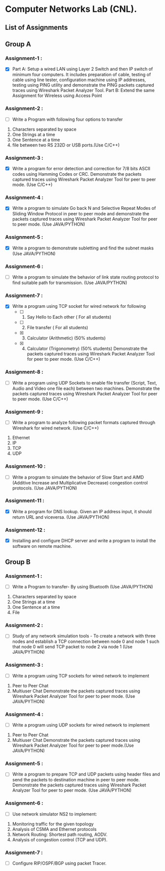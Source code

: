 # Computer Networks Lab (CNL).

## List of Assignments

## Group A

### Assignment-1 :
- [x] Part A: Setup a wired LAN using Layer 2 Switch and then IP switch of minimum four computers. It includes preparation of cable, testing of cable using line tester, configuration machine using IP addresses, testing using PING utility and demonstrate the PING packets captured traces using Wireshark Packet Analyzer Tool. Part B: Extend the same Assignment for Wireless using Access Point 

### Assignment-2 :
- [ ] Write a Program with following four options to transfer
1. Characters separated by space 
2. One Strings at a time
3. One Sentence at a time 
4. file between two RS 232D or USB ports.(Use C/C++)  

### Assignment-3 :
- [x] Write a program for error detection and correction for 7/8 bits ASCII codes using Hamming Codes or CRC. Demonstrate the packets captured traces using Wireshark Packet Analyzer Tool for peer to peer mode. (Use C/C++)

### Assignment-4 :
- [x] Write a program to simulate Go back N and Selective Repeat Modes of Sliding Window Protocol in peer to peer mode and demonstrate the packets captured traces using Wireshark Packet Analyzer Tool for peer to peer mode. (Use JAVA/PYTHON)

### Assignment-5 :
- [x] Write a program to demonstrate subletting and find the subnet masks (Use JAVA/PYTHON)

### Assignment-6 :
- [ ] Write a program to simulate the behavior of link state routing protocol to find suitable path for transmission. (Use JAVA/PYTHON)

### Assignment-7 :
- [x] Write a program using TCP socket for wired network for following
    - [ ] 1. Say Hello to Each other ( For all students)
    - [ ] 2. File transfer ( For all students)
    - [x] 3. Calculator (Arithmetic) (50% students)
    - [x] 4. Calculator (Trigonometry) (50% students)
    Demonstrate the packets captured traces using Wireshark Packet Analyzer Tool for peer to peer mode.  (Use C/C++)
    
### Assignment-8 :
- [ ] Write a program using UDP Sockets to enable file transfer (Script, Text, Audio and Video one file each) between two machines. Demonstrate the packets captured traces using Wireshark Packet Analyzer Tool for peer to peer mode.  (Use C/C++)

### Assignment-9 :
- [ ] Write a program to analyze following packet formats captured through Wireshark for wired network. (Use C/C++)
1. Ethernet 
2. IP 
3. TCP 
4. UDP

### Assignment-10 :
- [ ] Write a program to simulate the behavior of Slow Start and AIMD (Additive Increase and Multiplicative Decrease) congestion control protocols. (Use JAVA/PYTHON)

### Assignment-11 :
- [x] Write a program for DNS lookup. Given an IP address input, it should return URL and viceversa. (Use JAVA/PYTHON)

### Assignment-12 :
- [x] Installing and configure DHCP server and write a program to install the software on remote machine.

## Group B

### Assignment-1 :
- [ ]  Write a Program to transfer- By using Bluetooth (Use JAVA/PYTHON)
1. Characters separated by space
2. One Strings at a time
3. One Sentence at a time 
4. File 

### Assignment-2 :
- [ ] Study of any network simulation tools - To create a network with three nodes and establish a TCP connection between node 0 and node 1 such that node 0 will send TCP packet to node 2 via node 1  (Use JAVA/PYTHON)

### Assignment-3 :
- [ ]  Write a program using TCP sockets for wired network to implement
1. Peer to Peer Chat
2. Multiuser Chat 
    Demonstrate the packets captured traces using Wireshark Packet Analyzer Tool for peer to peer mode. (Use JAVA/PYTHON)

### Assignment-4 :
- [ ] Write a program using UDP sockets for wired network to implement
1. Peer to Peer Chat
2. Multiuser Chat
    Demonstrate the packets captured traces using Wireshark Packet Analyzer Tool for peer to peer mode.(Use JAVA/PYTHON)

### Assignment-5 :
- [ ] Write a program to prepare TCP and UDP packets using header files and send the packets to destination machine in peer to peer mode. Demonstrate the packets captured traces using Wireshark Packet Analyzer Tool for peer to peer mode.  (Use JAVA/PYTHON)

### Assignment-6 :
- [ ]  Use network simulator NS2 to implement:
1. Monitoring traffic for the given topology
2. Analysis of CSMA and Ethernet protocols
3. Network Routing: Shortest path routing, AODV.
4. Analysis of congestion control (TCP and UDP).

### Assignment-7 :
- [ ] Configure RIP/OSPF/BGP using packet Tracer.